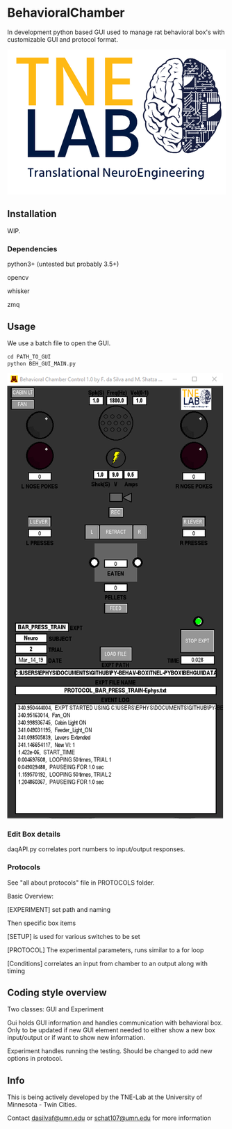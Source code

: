 # BehavioralChamber

In development python based GUI used to manage rat behavioral box's with customizable GUI and protocol format.

![TNEL Logo](/images/TNELogo.jpg)

## Installation
WIP.

### Dependencies
python3+ (untested but probably 3.5+)

opencv

whisker

zmq

## Usage
We use a batch file to open the GUI.
```
cd PATH_TO_GUI
python BEH_GUI_MAIN.py
```

![GUI Image](/images/pyBox.png)


### Edit Box details
daqAPI.py correlates port numbers to input/output responses.

### Protocols
See "all about protocols" file in PROTOCOLS folder.

Basic Overview:

[EXPERIMENT] set path and naming

Then specific box items

[SETUP] is used for various switches to be set

[PROTOCOL] The experimental parameters, runs similar to a for loop

[Conditions]
correlates an input from chamber to an output along with timing

## Coding style overview
Two classes: GUI and Experiment

Gui holds GUI information and handles communication with behavioral box. Only to be updated if new GUI element needed to either show a new box input/output or if want to show new information.

Experiment handles running the testing. Should be changed to add new options in protocol.

## Info

This is being actively developed by the TNE-Lab at the University of Minnesota - Twin Cities.

Contact dasilvaf@umn.edu or schat107@umn.edu for more information
